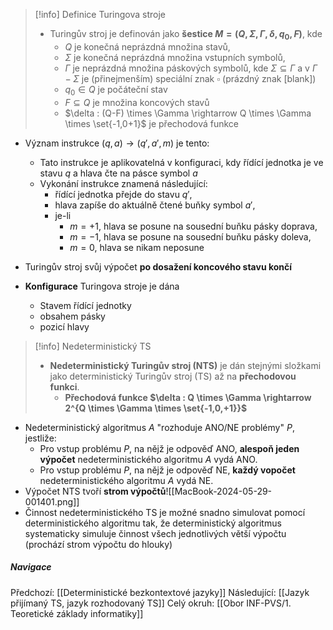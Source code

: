 >[!info] Definice Turingova stroje
>- Turingův stroj je definován jako **šestice $M = (Q, \Sigma, \Gamma, \delta, q_{0}, F)$**, kde
>	- $Q$ je konečná neprázdná množina stavů,
>	- $\Sigma$ je konečná neprázdná množina vstupních symbolů,
>	- $\Gamma$ je neprázdná množina páskových symbolů, kde $\Sigma \subseteq \Gamma$ a v $\Gamma - \Sigma$ je (přinejmenším) speciální znak $\square$ (prázdný znak \[blank\])
>	- $q_{0} \in Q$ je počáteční stav
>	- $F \subseteq Q$ je množina koncových stavů
>	- $\delta : (Q-F) \times \Gamma \rightarrow Q \times \Gamma \times \set{-1,0+1}$ je přechodová funkce

- Význam instrukce $(q, a) \rightarrow (q', a', m)$ je tento:
	- Tato instrukce je aplikovatelná v konfiguraci, kdy řídící jednotka je ve stavu $q$ a hlava čte na pásce symbol $a$
	- Vykonání instrukce znamená následující:
		- řídící jednotka přejde do stavu $q'$,
		- hlava zapíše do aktuálně čtené buňky symbol $a'$,
		- je-li
			- $m=+1$, hlava se posune na sousední buňku pásky doprava,
			- $m=-1$, hlava se posune na sousední buňku pásky doleva,
			- $m=0$, hlava se nikam neposune
- Turingův stroj svůj výpočet **po dosažení koncového stavu končí**

- **Konfigurace** Turingova stroje je dána
	- Stavem řídící jednotky
	- obsahem pásky
	- pozicí hlavy

>[!info] Nedeterministický TS
>- **Nedeterministický Turingův stroj (NTS)** je dán stejnými složkami jako deterministický Turingův stroj (TS) až na **přechodovou funkci**.
>	- **Přechodová funkce $\delta : Q \times \Gamma \rightarrow 2^{Q \times \Gamma \times \set{-1,0,+1}}$**

- Nedeterministický algoritmus $A$ "rozhoduje ANO/NE problémy" $P$, jestliže:
	- Pro vstup problému $P$, na nějž je odpověď ANO, **alespoň jeden výpočet** nedeterministického algoritmu $A$ vydá ANO.
	- Pro vstup problému $P$, na nějž je odpověď NE, **každý vopočet** nedeterministického algoritmu $A$ vydá NE.
- Výpočet NTS tvoří **strom výpočtů**![[MacBook-2024-05-29-001401.png]]
- Činnost nedeterministického TS je možné snadno simulovat pomocí deterministického algoritmu tak, že deterministický algoritmus systematicky simuluje činnost všech jednotlivých větší výpočtu (prochází strom výpočtu do hlouky)

##### Navigace
Předchozí:  [[Deterministické bezkontextové jazyky]]
Následující: [[Jazyk přijímaný TS, jazyk rozhodovaný TS]]
Celý okruh: [[Obor INF-PVS/1. Teoretické základy informatiky]]